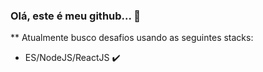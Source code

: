 ### Olá, este é meu github... 👋


** Atualmente busco desafios usando as seguintes stacks:
- ES/NodeJS/ReactJS :heavy_check_mark:

